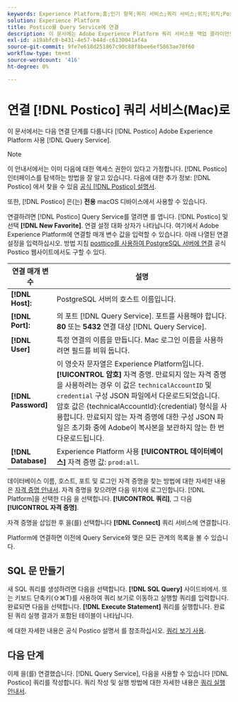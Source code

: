 ```yaml
---
keywords: Experience Platform;홈;인기 항목;쿼리 서비스;쿼리 서비스;위치;위치;Postico;쿼리 서비스에 연결;
solution: Experience Platform
title: Postico를 Query Service에 연결
description: 이 문서에는 Adobe Experience Platform 쿼리 서비스용 백업 클라이언트 Postico를 설치하기 위한 링크가 포함되어 있습니다.
exl-id: a19abfc8-b431-4e57-b44d-c6130041af4a
source-git-commit: 9fe7e618d251867c90c88f8bee6ef5863ae78f60
workflow-type: tm+mt
source-wordcount: '416'
ht-degree: 0%

---
```


# 연결 [!DNL Postico] 쿼리 서비스(Mac)로

이 문서에서는 다음 연결 단계를 다룹니다 [!DNL Postico] Adobe Experience Platform 사용 [!DNL Query Service].

>[!NOTE]
>
> 이 안내서에서는 이미 다음에 대한 액세스 권한이 있다고 가정합니다. [!DNL Postico] 인터페이스를 탐색하는 방법을 잘 알고 있습니다. 다음에 대한 추가 정보: [!DNL Postico] 에서 찾을 수 있음 [공식 [!DNL Postico] 설명서](https://eggerapps.at/postico/docs).
> 
> 또한, [!DNL Postico] 은(는) **전용** macOS 디바이스에서 사용할 수 있습니다.

연결하려면 [!DNL Postico] Query Service를 열려면 를 엽니다. [!DNL Postico] 및 선택 **[!DNL New Favorite]**. 연결 설정 대화 상자가 나타납니다. 여기에서 Adobe Experience Platform에 연결할 매개 변수 값을 입력할 수 있습니다. 아래 나열된 연결 설정을 입력하십시오. 방법 지침 [posttico를 사용하여 PostgreSQL 서버에 연결](https://eggerapps.at/postico/docs/v1.5.21/favorite-window.html) 공식 Postico 웹사이트에서도 구할 수 있다.

| 연결 매개 변수 | 설명 |
|---|---|
| **[!DNL Host]:** | PostgreSQL 서버의 호스트 이름입니다. |
| **[!DNL Port]:** | 의 포트 [!DNL Query Service]. 포트를 사용해야 합니다. **80** 또는 **5432** 연결 대상 [!DNL Query Service]. |
| **[!DNL User]** | 특정 연결의 이름을 만듭니다. Mac 로그인 이름을 사용하려면 필드를 비워 둡니다. |
| **[!DNL Password]** | 이 영숫자 문자열은 Experience Platform입니다. **[!UICONTROL 암호]** 자격 증명. 만료되지 않는 자격 증명을 사용하려는 경우 이 값은 `technicalAccountID` 및 `credential` 구성 JSON 파일에서 다운로드되었습니다. 암호 값은 {technicalAccountId}:{credential} 형식을 사용합니다. 만료되지 않는 자격 증명에 대한 구성 JSON 파일은 초기화 중에 Adobe이 복사본을 보관하지 않는 한 번 다운로드됩니다. |
| **[!DNL Database]** | Experience Platform 사용 **[!UICONTROL 데이터베이스]** 자격 증명 값: `prod:all`. |

데이터베이스 이름, 호스트, 포트 및 로그인 자격 증명을 찾는 방법에 대한 자세한 내용은 [자격 증명 안내서](../ui/credentials.md). 자격 증명을 찾으려면 다음 위치에 로그인합니다. [!DNL Platform]을 선택한 다음 을 선택합니다. **[!UICONTROL 쿼리]**, 그 다음 **[!UICONTROL 자격 증명]**.

자격 증명을 삽입한 후 을(를) 선택합니다 **[!DNL Connect]** 쿼리 서비스에 연결합니다.

Platform에 연결하면 이전에 Query Service와 맺은 모든 관계의 목록을 볼 수 있습니다.

## SQL 문 만들기

새 SQL 쿼리를 생성하려면 다음을 선택합니다. **[!DNL SQL Query]** 사이드바에서. 또는 키보드 단축키(⇧⌘T)를 사용하여 쿼리 보기로 이동하고 실행할 쿼리를 입력합니다. 완료되면 다음을 선택합니다. **[!DNL Execute Statement]** 쿼리를 실행합니다. 완료된 쿼리 실행 결과가 포함된 테이블이 나타납니다.

에 대한 자세한 내용은 공식 Postico 설명서 를 참조하십시오. [쿼리 보기 사용](https://eggerapps.at/postico/docs/v1.3.1/sql-query-view.html).

## 다음 단계

이제 을(를) 연결했습니다. [!DNL Query Service], 다음을 사용할 수 있습니다 [!DNL Postico] 쿼리를 작성합니다. 쿼리 작성 및 실행 방법에 대한 자세한 내용은 [쿼리 실행 안내서](../best-practices/writing-queries.md).
